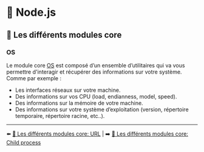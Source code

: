 # 🐢 Node.js

## 🌟 Les différents modules core

### OS

Le module core [OS](https://nodejs.org/api/os.html) est composé d’un ensemble d’utilitaires qui va vous permettre d'interagir et récupérer des informations sur votre système. Comme par exemple :

- Les interfaces réseaux sur votre machine.
- Des informations sur vos CPU (load, endianness, model, speed).
- Des informations sur la mémoire de votre machine.
- Des informations sur votre système d’exploitation (version, répertoire temporaire, répertoire racine, etc..).

---

⬅️ [🌟 Les différents modules core: URL](./url.md) |
➡️ [🌟 Les différents modules core: Child process](./child_process.md)
